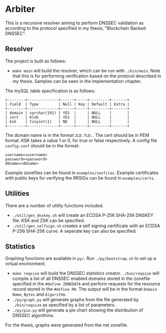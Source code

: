# Arbiter
This is a recursive resolver aiming to perform DNSSEC validation as according to the protocol specified in my thesis, "Blockchain Backed DNSSEC".

## Resolver
The project is built as follows:

- `make main` will build the resolver, which can be run with `./bin/main`. Note that this is for performing verification based on the protocol described in my thesis. Samples can be seen in the Implementation chapter.

The mySQL table specification is as follows:

```
+--------+--------------+------+-----+---------+-------+
| Field  | Type         | Null | Key | Default | Extra |
+--------+--------------+------+-----+---------+-------+
| domain | varchar(191) | YES  |     | NULL    |       |
| cert   | blob         | YES  |     | NULL    |       |
| ksk    | tinyint(1)   | NO   |     | NULL    |       |
+--------+--------------+------+-----+---------+-------+
```

The domain name is in the format `2LD.TLD.`. The cert should be in PEM format. KSK takes a value 1 or 0, for true or false respectively. A config file `config.conf` should be in the format:

```
username=<username>
password=<password>
dbname=<dbname>
```

Example zonefiles can be found in `examples/zonfiles`. Example certificates with public keys for verifying the RRSIGs can be found in `examples/certs`.

## Utilities
There are a number of utility functions included.

- `./util/gen_dnskey.sh` will create an ECDSA P-256 SHA-256 DNSKEY file. KSK and ZSK can be specified.
- `./util/gen_selfsign.sh` creates a self signing certificate with an ECDSA P-256 SHA-256 curve. A seperate key can also be specified.

## Statistics
Graphing functions are available in `py/`. Run `./py/bootstrap.sh` to set up a virtual environment.

- `make reqsize` will build the DNSSEC statistics creator. `./bin/reqsize` will compile a list of all DNSSEC enabled domains stored in the zonefile specified in the `#define ZONEDATA` and perform requests for the resource record stored in the `#define RR`. The output will be in the format `Domain Name`, `Bytes` and `Algorithm`.
- `./py/graph.py` will generate graphs from the file generated by `./bin/reqsize` as specified by a list of parameters.
- `./py/pie.py` will generate a pie chart showing the distribution of DNSSEC algorithms.

For the thesis, graphs were generated from the net zonefile.
